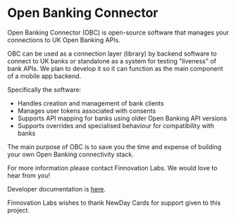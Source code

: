 # Open Banking Connector

Open Banking Connector (OBC) is open-source software that manages your connections to UK Open Banking APIs.

OBC can be used as a connection layer (library) by backend software to connect to UK banks or standalone as a system for testing "liveness" of bank APIs. We plan to develop it so it can function as the main component of a mobile app backend.

Specifically the software:
* Handles creation and management of bank clients
* Manages user tokens associated with consents
* Supports API mapping for banks using older Open Banking API versions
* Supports overrides and specialised behaviour for compatibility with banks

The main purpose of OBC is to save you the time and expense of building your own Open Banking connectivity stack.

For more information please contact Finnovation Labs. We would love to hear from you!

Developer documentation is [here](docs/README.md).

Finnovation Labs wishes to thank NewDay Cards for support given to this project.
